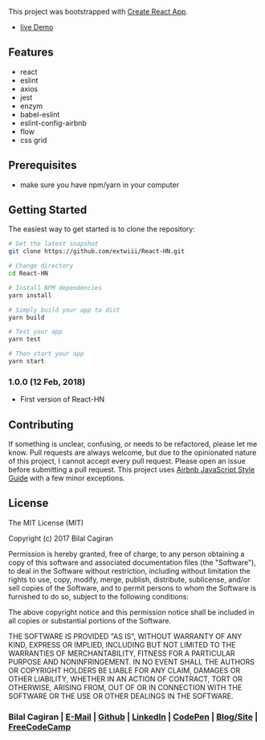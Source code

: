 This project was bootstrapped with [Create React App](https://github.com/facebookincubator/create-react-app).

- [live Demo](https://extwiii-hn.herokuapp.com/)

Features
--------
- react 
- eslint
- axios
- jest
- enzym
- babel-eslint
- eslint-config-airbnb
- flow
- css grid

Prerequisites
-------------
- make sure you have npm/yarn in your computer

Getting Started
-------------

The easiest way to get started is to clone the repository:

```bash
# Get the latest snapshot
git clone https://github.com/extwiii/React-HN.git

# Change directory
cd React-HN

# Install NPM dependencies
yarn install 

# Simply build your app to dist
yarn build

# Test your app 
yarn test

# Then start your app 
yarn start

```

### 1.0.0 (12 Feb, 2018)
- First version of React-HN

Contributing
------------

If something is unclear, confusing, or needs to be refactored, please let me know.
Pull requests are always welcome, but due to the opinionated nature of this
project, I cannot accept every pull request. Please open an issue before
submitting a pull request. This project uses
[Airbnb JavaScript Style Guide](https://github.com/airbnb/javascript) with a
few minor exceptions.

License
-------

The MIT License (MIT)

Copyright (c) 2017 Bilal Cagiran

Permission is hereby granted, free of charge, to any person obtaining a copy of this software and associated documentation files (the "Software"), to deal in the Software without restriction, including without limitation the rights to use, copy, modify, merge, publish, distribute, sublicense, and/or sell copies of the Software, and to permit persons to whom the Software is furnished to do so, subject to the following conditions:

The above copyright notice and this permission notice shall be included in all copies or substantial portions of the Software.

THE SOFTWARE IS PROVIDED "AS IS", WITHOUT WARRANTY OF ANY KIND, EXPRESS OR IMPLIED, INCLUDING BUT NOT LIMITED TO THE WARRANTIES OF MERCHANTABILITY, FITNESS FOR A PARTICULAR PURPOSE AND NONINFRINGEMENT. IN NO EVENT SHALL THE AUTHORS OR COPYRIGHT HOLDERS BE LIABLE FOR ANY CLAIM, DAMAGES OR OTHER LIABILITY, WHETHER IN AN ACTION OF CONTRACT, TORT OR OTHERWISE, ARISING FROM, OUT OF OR IN CONNECTION WITH THE SOFTWARE OR THE USE OR OTHER DEALINGS IN THE SOFTWARE.



### Bilal Cagiran  | [E-Mail](mailto:bcagiran@hotmail.com) | [Github](https://github.com/extwiii/) | [LinkedIn](https://linkedin.com/in/bilalcagiran) | [CodePen](http://codepen.io/extwiii/) | [Blog/Site](http://bilalcagiran.com) | [FreeCodeCamp](https://www.freecodecamp.com/extwiii) 

